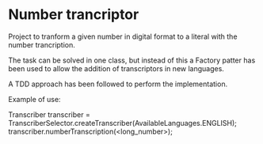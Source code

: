 # Number trancriptor

Project to tranform a given number in digital format to a literal with the number trancription.

The task can be solved in one class, but instead of this a Factory patter has been used to allow the addition of transcriptors in new languages.

A TDD approach has been followed to perform the implementation.

Example of use:

Transcriber transcriber = TranscriberSelector.createTranscriber(AvailableLanguages.ENGLISH);
transcriber.numberTranscription(<long_number>);